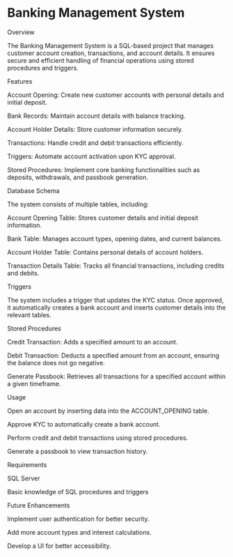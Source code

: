 # Banking Management System

Overview

The Banking Management System is a SQL-based project that manages customer account creation, transactions, and account details. It ensures secure and efficient handling of financial operations using stored procedures and triggers.

Features

Account Opening: Create new customer accounts with personal details and initial deposit.

Bank Records: Maintain account details with balance tracking.

Account Holder Details: Store customer information securely.

Transactions: Handle credit and debit transactions efficiently.

Triggers: Automate account activation upon KYC approval.

Stored Procedures: Implement core banking functionalities such as deposits, withdrawals, and passbook generation.

Database Schema

The system consists of multiple tables, including:

Account Opening Table: Stores customer details and initial deposit information.

Bank Table: Manages account types, opening dates, and current balances.

Account Holder Table: Contains personal details of account holders.

Transaction Details Table: Tracks all financial transactions, including credits and debits.

Triggers

The system includes a trigger that updates the KYC status. Once approved, it automatically creates a bank account and inserts customer details into the relevant tables.

Stored Procedures

Credit Transaction: Adds a specified amount to an account.

Debit Transaction: Deducts a specified amount from an account, ensuring the balance does not go negative.

Generate Passbook: Retrieves all transactions for a specified account within a given timeframe.

Usage

Open an account by inserting data into the ACCOUNT_OPENING table.

Approve KYC to automatically create a bank account.

Perform credit and debit transactions using stored procedures.

Generate a passbook to view transaction history.

Requirements

SQL Server

Basic knowledge of SQL procedures and triggers

Future Enhancements

Implement user authentication for better security.

Add more account types and interest calculations.

Develop a UI for better accessibility.
